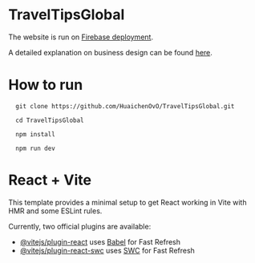 # TravelTipsGlobal

The website is run on [Firebase deployment](https://traveltip-3ec28.web.app/).

A detailed explanation on business design can be found [here](https://docs.google.com/document/d/1K7ydgHkuluqRMtHdqvjduUy-H-t1VDItXyiKeXczgRQ/edit?usp=sharing).

# How to run

```
  git clone https://github.com/HuaichenOvO/TravelTipsGlobal.git

  cd TravelTipsGlobal

  npm install

  npm run dev
```

# React + Vite

This template provides a minimal setup to get React working in Vite with HMR and some ESLint rules.

Currently, two official plugins are available:

- [@vitejs/plugin-react](https://github.com/vitejs/vite-plugin-react/blob/main/packages/plugin-react/README.md) uses [Babel](https://babeljs.io/) for Fast Refresh
- [@vitejs/plugin-react-swc](https://github.com/vitejs/vite-plugin-react-swc) uses [SWC](https://swc.rs/) for Fast Refresh
